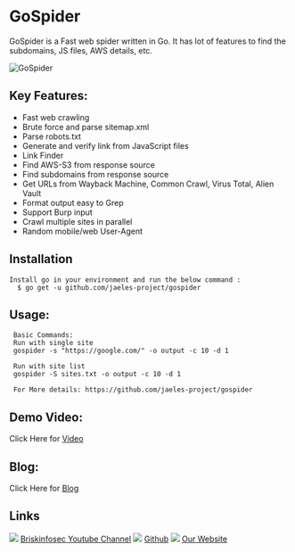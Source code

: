 GoSpider
============
GoSpider is a Fast web spider written in Go. It has lot of features to find the subdomains, JS files, AWS details, etc. 

![GoSpider](https://www.briskinfosec.com/assets/tooloftheday/Copy_of_Briskinfosec_TOD_Latest_samples_184.jpg)

Key Features:
-----------------
- Fast web crawling 
- Brute force and parse sitemap.xml 
- Parse robots.txt 
- Generate and verify link from JavaScript files 
- Link Finder 
- Find AWS-S3 from response source 
- Find subdomains from response source 
- Get URLs from Wayback Machine, Common Crawl, Virus Total, Alien Vault 
- Format output easy to Grep 
- Support Burp input 
- Crawl multiple sites in parallel 
- Random mobile/web User-Agent

Installation
----------------
    Install go in your environment and run the below command : 
      $ go get -u github.com/jaeles-project/gospider



Usage:
-----------------
     Basic Commands: 
     Run with single site  
     gospider -s "https://google.com/" -o output -c 10 -d 1 
     
     Run with site list  
     gospider -S sites.txt -o output -c 10 -d 1 
     
     For More details: https://github.com/jaeles-project/gospider  

Demo Video:
-----------------
Click Here for [Video](https://www.youtube.com/watch?v=uziU0QVH9To "Video")

Blog: 
--------------
Click Here for [Blog](https://briskinfosec.com/tooloftheday/toolofthedaydetail/GoSpider "Blog")

Links
----------------
![ ](https://img.icons8.com/color/15/000000/youtube-play.png) [Briskinfosec Youtube Channel](https://www.youtube.com/channel/UCcPmqqYETcO_7-6p_uUsF1w "Briskinfosec Youtube Channel")
 ![ ](https://img.icons8.com/glyph-neue/15/000000/github.png) [Github](https://github.com/briskinfosec "Github") 
![ ](https://img.icons8.com/ios/15/000000/internet--v2.png) [Our Website](https://www.briskinfosec.com/ "Our Website")
